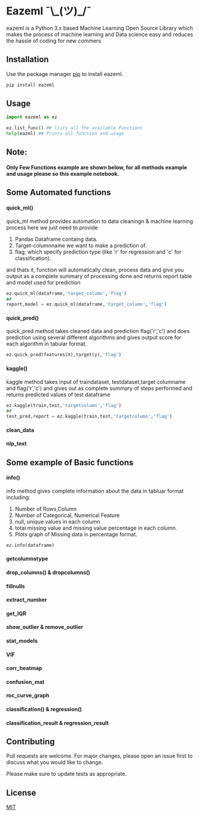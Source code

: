 # Eazeml ¯\\\_(ツ)_/¯

eazeml is a Python 3.x based Machine Learning Open Source Library which makes the process of machine learning and Data science easy and reduces the hassle of coding for new commers

## Installation

Use the package manager [pip](https://pip.pypa.io/en/stable/) to install eazeml.

```bash
pip install eazeml
```

## Usage

```python
import eazeml as ez

ez.list_func() ## lists all the available Functions
help(eazml) ## Prints all function and usage
```

## Note: 
#### Only Few Functions example are shown below, for all methods example and usage please so this example notebook.

## Some Automated functions
#### quick_ml() 
quick_ml method provides automation to data cleaningn & machine learning process here we just need to provide
1. Pandas Dataframe containg data.
2. Target-columnname we want to make a prediction of.
3. flag: which specify prediction type (like 'r' for regression and 'c' for classification).

and thats it, function will automatically clean, process data and give you output as a complete summary of processing done and returns report table and model used for prediction

```python
ez.quick_ml(dataframe,'target_column','flag')
or
report,model = ez.quick_ml(dataframe,'target_column','flag')
```
#### quick_pred()
quick_pred method takes cleaned data and prediction flag('r','c') and does prediction using several different algorithms and gives output score for each algorithm in tabular format.

```python
ez.quick_pred(features(X),target(y),'flag')
```
#### kaggle()
kaggle method takes input of traindataset, testdataset,target columname and flag('r','c') and gives out as complete summary of steps performed and returns predicted values of test dataframe 

```python
ez.kaggle(train,test,'targetcolumn','flag')
or
test_pred,report = ez.kaggle(train,test,'targetcolumn','flag')
```
#### clean_data
#### nlp_text

## Some example of Basic functions
#### info() 
info method gives complete information about the data in tabluar format including:
1. Number of Rows,Column
2. Number of Categorical, Numerical Feature
3. null, unique values in each column
4. total missing value and missing value percentage in each column.
5. Plots graph of Missing data in percentage format.

```python
ez.info(dataframe)
```
#### getcolumnstype
#### drop_columns() & dropcolumns()
#### fillnulls
#### extract_number
#### get_IQR
#### show_outlier & remove_outlier
#### stat_models
#### VIF
#### corr_heatmap
#### confusion_mat
#### roc_curve_graph
#### classification() & regression()
#### classification_result & regression_result

## Contributing
Pull requests are welcome. For major changes, please open an issue first to discuss what you would like to change.

Please make sure to update tests as appropriate.

## License
[MIT](https://choosealicense.com/licenses/mit/)

